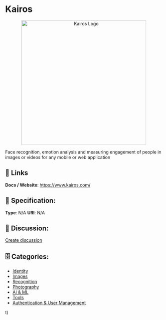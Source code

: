 # Kairos
<p align="center">
    <img width="400" src="https://raw.githubusercontent.com/apis-list/apis-list/main/apis/kairos/logo_256x256.png" alt="Kairos Logo"/>
</p>

Face recognition, emotion analysis and measuring engagement of people in images or videos for any mobile or web application

##  🔗 Links
**Docs / Website**: https://www.kairos.com/

## 🧬 Specification:
**Type**: N/A
**URI**: N/A

## 💬 Discussion:
[Create discussion](https://github.com/apis-list/apis-list/discussions/new)

## 🗄️ Categories:
- [Identity](https://github.com/apis-list/apis-list#identity)
- [Images](https://github.com/apis-list/apis-list#images)
- [Recognition](https://github.com/apis-list/apis-list#recognition)
- [Photography](https://github.com/apis-list/apis-list#photography)
- [AI & ML](https://github.com/apis-list/apis-list#ai--ml)
- [Tools](https://github.com/apis-list/apis-list#tools)
- [Authentication & User Management](https://github.com/apis-list/apis-list#authentication--user-management)



t)







